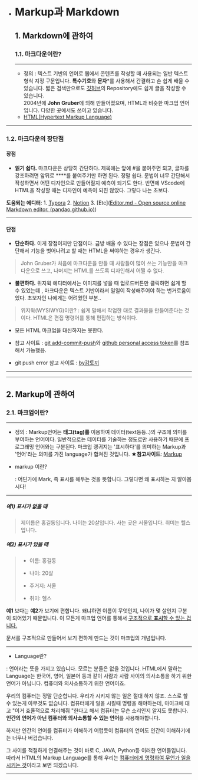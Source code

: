 * # Markup과 Markdown
  ## 1. Markdown에 관하여
  ### 1.1. 마크다운이란?

  ------------

  * 정의 :  텍스트 기반의 언어로 웹에서 콘텐츠를 작성할 때 사용되는  일반 텍스트 형식 지정 구문입니다.  **특수기호**와 **문자***를 사용해서 간결하고 손 쉽게  배울 수 있습니다.  짧은 검색만으로도 [깃허브](https://github.com/)의 Repository에도 쉽게 글을 작성할 수 있습니다.  
    2004년에 **John Gruber**에 의해 만들어졌으며, HTML과 비슷한 마크업 언어입니다. 다양한 곳에서도 쓰이고 있습니다.

  - [HTML(Hypertext Markup Language)](https://developer.mozilla.org/ko/docs/Web/HTML)


------------

  ### 1.2. 마크다운의 장단점

  #### 장점

  * **읽기 쉽다.**
    마크다운은 상당히 간단하다. 제목에는 앞에 #을 붙여주면 되고,  글자를 강조하려면 앞뒤로 ****를 붙여주기만 하면 된다. 정말 쉽다. 문법이 너무 간단해서  작성하면서 어떤 디자인으로 만들어질지 예측이 되기도 한다. 반면에 VScode에 HTML을 작성할 때는 디자인이 예측이 되진 않았다. 그렇다 나는 초보다.

  **도움되는 에디터**: 1. [Typora](https://typora.io/) 2. [Notion](https://www.notion.so/ko-kr) 3. [Etc]([Editor.md - Open source online Markdown editor. (pandao.github.io)](https://pandao.github.io/editor.md/en.html))

------------

  #### 단점

  * **단순하다.**
    이게 장점이지만 단점이다.  금방 배울 수 있다는 장점은 있으나 문법이 간단해서 기능을 벗어나려고 할 때는 HTML을 써야하는 경우가 생긴다. 
  > John Gruber가 처음에 마크다운을 만들 때 사람들이 많이 쓰는 기능만을 마크다운으로 쓰고,  나머지는 HTML를 쓰도록 디자인해서 어쩔 수 없다.

  * **불편하다.**
    위지윅 에디터에서는 이미지를 넣을 때 업로드버튼만 클릭하면 쉽게 할 수 있었는데 , 마크다운은 텍스트 기반이라서 일일이 작성해주어야 하는 번거로움이 있다.  초보자인 나에게는 어려웠던 부분.. 
  >위지윅(WYSIWYG)이란?
  >: 쉽게 말해서 작업한 대로 결과물을 만들어준다는 것이다. HTML은 편집 명령어를 통해 편집하는 방식이다.

  * 모든 HTML 마크업을 대신하지는 못한다.

* 참고 사이트 : [git add-commit-push](https://corinediary.tistory.com/2)와 [github personal access token](https://curryyou.tistory.com/344)를 참조해서 가능했음.

* git push error 참고 사이트 : [by감토끼](https://gamtoggi.tistory.com/83)



***

***



## 2. Markup에 관하여

### 2.1. 마크업이란?

***

* 정의 : Markup언어는 **태그(tag)를** 이용하여 데이터(text등등..)의 구조에 의미를 부여하는 언어이다. 일반적으로는 데이터를 기술하는 정도로만 사용하기 때문에 프로그래밍 언어와는 구분된다.
  마크업 랭귀지는 '표시하다'를 의미하는 Markup과 '언어'라는 의미를 가진 language가 합쳐진 것입니다.
  **★참고사이트**:  [Markup](https://brunch.co.kr/@coveryou/14#comment)

* markup 이란?

  : 어딘가에 Mark, 즉 표시를 해두는 것을 뜻합니다. 그렇다면 왜 표시하는 지 알아봅시다!

***

##### 예1) 표시가 없을 때 

> 제이름은 홍길동입니다. 나이는 20살입니다. 사는 곳은 서울입니다. 취미는 헬스입니다. 



##### 예2) 표시가 있을 때

> - 이름: 홍길동
>
> - 나이: 20살
> - 주거지: 서울
> - 취미: 헬스 

**예1** 보다는 **예2**가 보기에 편합니다. 왜냐하면 이름이 무엇인지, 나이가 몇 살인지 구분이 되어있기 때문입니다. 이 모든게 마크업 언어를 통해서 <u>구조적으로 **표시**할 수 있는 겁니다.</u>

문서를 구조적으로 만들어서 보기 편하게 만드는 것이 마크업의 개념입니다.

***

* Language란?

 :  언어라는 뜻을 가지고 있습니다. 모르는 분들은  없을 것입니다.  HTML에서 말하는 Language는 한국어, 영어, 일본어 등과 같이 사람과 사람 사이의 의사소통을 하기 위한 언어가 아닙니다. 컴퓨터와 의사소통하기 위한 언어이죠.

우리의 컴퓨터는 정말 단순합니다. 우리가 시키지 않는 일은 절대 하지 않죠. 스스로 할 수 있는게 아무것도 없습니다. 컴퓨터에게 일을 시킬때 명령을 해야하는데, 마이크에 대고 "이거 효율적으로 처리해줘 "한다고 해서 컴퓨터는 무슨 소리인지 알지도 못합니다.  **인간의 언어가 아닌 컴퓨터와 의사소통할 수 있는 언어**를 사용해야합니다. 

하지만 인간의 언어를 컴퓨터가 이해하기 어렵듯이 컴퓨터의 언어도 인간이 이해하기에는 너무나 버겁습니다. 

그 사이를 적절하게 연결해주는 것이 바로 C, JAVA, Python등 이러한 언어들입니다.  따라서 HTML의 Markup Language를 통해 우리는 <u>컴퓨터에게 명령하여 무언가 일을 시키는 것</u>이라고 보면 되겠습니다. 

***

